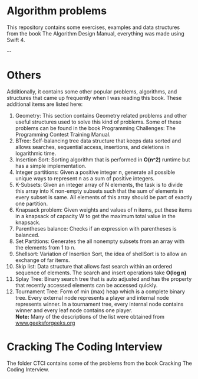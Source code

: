 # Algorithm problems

This repository contains some exercises, examples and data structures from the book The Algorithm Design Manual, everything was made using Swift 4.  

--

# Others

Additionally, it contains some other popular problems, algorithms, and structures that came up frequently when I was reading this book. These additional items are listed here:
1.  Geometry: This section contains Geometry related problems and other useful structures used to solve this kind of problems. Some of these problems can be found in the book Programming Challenges: The Programming Contest Training Manual.
2. BTree: Self-balancing tree data structure that keeps data sorted and allows searches, sequential access, insertions, and deletions in logarithmic time.
3. Insertion Sort: Sorting algorithm that is performed in **O(n^2)** runtime but has a simple implementation.
4. Integer partitions: Given a positive integer n, generate all possible unique ways to represent n as a sum of positive integers. 
5. K-Subsets: Given an integer array of N elements, the task is to divide this array into K non-empty subsets such that the sum of elements in every subset is same. All elements of this array should be part of exactly one partition.
6. Knapsack problem:  Given weights and values of n items, put these items in a knapsack of capacity W to get the maximum total value in the knapsack.
7. Parentheses balance: Checks if an expression with parentheses is balanced.
8. Set Partitions: Generates the all nonempty subsets from an array with the elements from 1 to n.
9. Shellsort: Variation of Insertion Sort, the idea of shellSort is to allow an exchange of far items.
10. Skip list: Data structure that allows fast search within an ordered sequence of elements.  The search and insert operations take **O(log n)**
11. Splay Tree: Binary search tree that is auto adjusted and has the property that recently accessed elements can be accessed quickly.
12. Tournament Tree:  Form of min (max) heap which is a complete binary tree. Every external node represents a player and internal node represents winner. In a tournament tree, every internal node contains winner and every leaf node contains one player.  
**Note:** Many of the descriptions of the list were obtained from www.geeksforgeeks.org
# Cracking The Coding Interview
The folder CTCI contains some of the problems from the book Cracking The Coding Interview.
